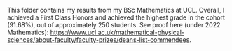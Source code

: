This folder contains my results from my BSc Mathematics at UCL. Overall, I achieved a First Class Honors and achieved the highest grade in the cohort (91.68%), out of approximately 250 students. See proof here (under 2022 Mathematics): https://www.ucl.ac.uk/mathematical-physical-sciences/about-faculty/faculty-prizes/deans-list-commendees. 
